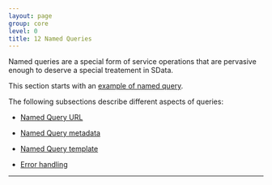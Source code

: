 ```yaml
---
layout: page
group: core
level: 0
title: 12 Named Queries
---
```


Named queries are a special form of service operations that are pervasive
enough to deserve a special treatement in SData.

This section starts with an [example of named query](../1201/ "12.1 Example of Named Query").

The following subsections describe different aspects of queries:

*   [Named Query URL](../1202/ "12.2 Named Query URL")

*   [Named Query metadata ](../1203/ "12.3 Named Query Metadata")

*   [Named Query template ](../1204/ "12.4 Named Query Template")

*   [Error handling ](../1205/ "12.5 Named Query Error Handling")

* * *
